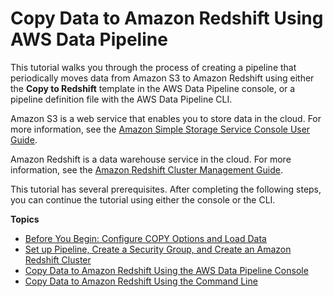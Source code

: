 # Copy Data to Amazon Redshift Using AWS Data Pipeline<a name="dp-copydata-redshift"></a>

This tutorial walks you through the process of creating a pipeline that periodically moves data from Amazon S3 to Amazon Redshift using either the **Copy to Redshift** template in the AWS Data Pipeline console, or a pipeline definition file with the AWS Data Pipeline CLI\.

Amazon S3 is a web service that enables you to store data in the cloud\. For more information, see the [Amazon Simple Storage Service Console User Guide](http://docs.aws.amazon.com/AmazonS3/latest/user-guide/)\. 

Amazon Redshift is a data warehouse service in the cloud\. For more information, see the [Amazon Redshift Cluster Management Guide](http://docs.aws.amazon.com/redshift/latest/mgmt/)\.

This tutorial has several prerequisites\. After completing the following steps, you can continue the tutorial using either the console or the CLI\.

**Topics**
+ [Before You Begin: Configure COPY Options and Load Data](dp-learn-copy-redshift.md)
+ [Set up Pipeline, Create a Security Group, and Create an Amazon Redshift Cluster](dp-copydata-redshift-prereq.md)
+ [Copy Data to Amazon Redshift Using the AWS Data Pipeline Console](dp-copydata-redshift-create.md)
+ [Copy Data to Amazon Redshift Using the Command Line](dp-copydata-redshift-cli.md)
